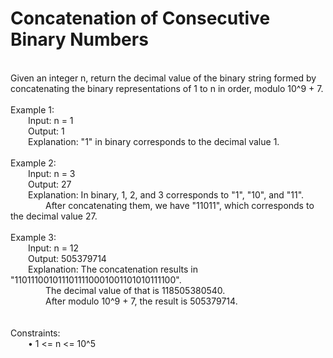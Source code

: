 <h1>Concatenation of Consecutive Binary Numbers</h1>
<p><br>
Given an integer n, return the decimal value of the binary string formed by concatenating the binary representations of 1 to n in order, modulo 10^9 + 7.<br>
<br>
Example 1:<br>
&emsp;&emsp;Input: n = 1<br>
&emsp;&emsp;Output: 1<br>
&emsp;&emsp;Explanation: "1" in binary corresponds to the decimal value 1.<br>
<br>
Example 2:<br>
&emsp;&emsp;Input: n = 3<br>
&emsp;&emsp;Output: 27<br>
&emsp;&emsp;Explanation: In binary, 1, 2, and 3 corresponds to "1", "10", and "11".<br>
&emsp;&emsp;&emsp;&emsp;After concatenating them, we have "11011", which corresponds to the decimal value 27.<br>
<br>
Example 3:<br>
&emsp;&emsp;Input: n = 12<br>
&emsp;&emsp;Output: 505379714<br>
&emsp;&emsp;Explanation: The concatenation results in "1101110010111011110001001101010111100".<br>
&emsp;&emsp;&emsp;&emsp;The decimal value of that is 118505380540.<br>
&emsp;&emsp;&emsp;&emsp;After modulo 10^9 + 7, the result is 505379714.<br>
<br>
<br>
Constraints:<br>
&emsp;&emsp;•	1 <= n <= 10^5<br>
<br></p>
